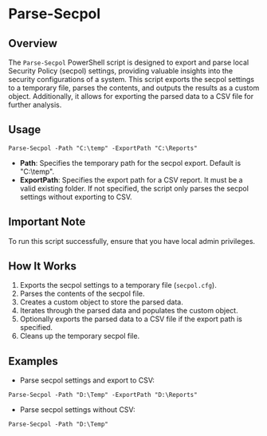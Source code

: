 # Parse-Secpol

## Overview

The `Parse-Secpol` PowerShell script is designed to export and parse local Security Policy (secpol) settings, providing valuable insights into the security configurations of a system. This script exports the secpol settings to a temporary file, parses the contents, and outputs the results as a custom object. Additionally, it allows for exporting the parsed data to a CSV file for further analysis.

## Usage

`Parse-Secpol -Path "C:\temp" -ExportPath "C:\Reports"` 

-   **Path**: Specifies the temporary path for the secpol export. Default is "C:\temp".
-   **ExportPath**: Specifies the export path for a CSV report. It must be a valid existing folder. If not specified, the script only parses the secpol settings without exporting to CSV.


## Important Note

To run this script successfully, ensure that you have local admin privileges.

## How It Works

1.  Exports the secpol settings to a temporary file (`secpol.cfg`).
2.  Parses the contents of the secpol file.
3.  Creates a custom object to store the parsed data.
4.  Iterates through the parsed data and populates the custom object.
5.  Optionally exports the parsed data to a CSV file if the export path is specified.
6.  Cleans up the temporary secpol file.

## Examples

-   Parse secpol settings and export to CSV:

`Parse-Secpol -Path "D:\Temp" -ExportPath "D:\Reports"` 

-   Parse secpol settings without CSV:

`Parse-Secpol -Path "D:\Temp"` 
